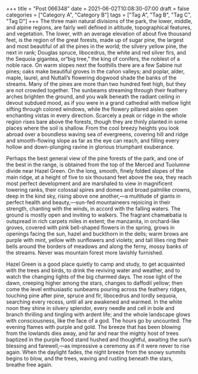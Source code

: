+++
title = "Post 066348"
date = 2021-06-02T10:08:30-07:00
draft = false
categories = ["Category A", "Category B"]
tags = ["Tag A", "Tag B", "Tag C", "Tag D"]
+++
The three main natural divisions of the park, the lower, middle, and alpine regions, are fairly well defined in altitude, topographical features, and vegetation. The lower, with an average elevation of about five thousand feet, is the region of the great forests, made up of sugar pine, the largest and most beautiful of all the pines in the world; the silvery yellow pine, the next in rank; Douglas spruce, libocedrus, the white and red silver firs, and the Sequoia gigantea, or“big tree,” the king of conifers, the noblest of a noble race. On warm slopes next the foothills there are a few Sabine nut pines; oaks make beautiful groves in the cañon valleys; and poplar, alder, maple, laurel, and Nuttall’s flowering dogwood shade the banks of the streams. Many of the pines are more than two hundred feet high, but they are not crowded together. The sunbeams streaming through their feathery arches brighten the ground, and you walk beneath the radiant ceiling in devout subdued mood, as if you were in a grand cathedral with mellow light sifting through colored windows, while the flowery pillared aisles open enchanting vistas in every direction. Scarcely a peak or ridge in the whole region rises bare above the forests, though they are thinly planted in some places where the soil is shallow. From the cool breezy heights you look abroad over a boundless waving sea of evergreens, covering hill and ridge and smooth-flowing slope as far as the eye can reach, and filling every hollow and down-plunging ravine in glorious triumphant exuberance.

Perhaps the best general view of the pine forests of the park, and one of the best in the range, is obtained from the top of the Merced and Tuolumne divide near Hazel Green. On the long, smooth, finely folded slopes of the main ridge, at a height of five to six thousand feet above the sea, they reach most perfect development and are marshaled to view in magnificent towering ranks, their colossal spires and domes and broad palmlike crowns, deep in the kind sky, rising above one another,—a multitude of giants in perfect health and beauty,—sun-fed mountaineers rejoicing in their strength, chanting with the winds, in accord with the falling waters. The ground is mostly open and inviting to walkers. The fragrant chamæbatia is outspread in rich carpets miles in extent; the manzanita, in orchard-like groves, covered with pink bell-shaped flowers in the spring, grows in openings facing the sun, hazel and buckthorn in the dells; warm brows are purple with mint, yellow with sunflowers and violets; and tall lilies ring their bells around the borders of meadows and along the ferny, mossy banks of the streams. Never was mountain forest more lavishly furnished.

Hazel Green is a good place quietly to camp and study, to get acquainted with the trees and birds, to drink the reviving water and weather, and to watch the changing lights of the big charmed days. The rose light of the dawn, creeping higher among the stars, changes to daffodil yellow; then come the level enthusiastic sunbeams pouring across the feathery ridges, touching pine after pine, spruce and fir, libocedrus and lordly sequoia, searching every recess, until all are awakened and warmed. In the white noon they shine in silvery splendor, every needle and cell in bole and branch thrilling and tingling with ardent life; and the whole landscape glows with consciousness, like the face of a god. The hours go by uncounted. The evening flames with purple and gold. The breeze that has been blowing from the lowlands dies away, and far and near the mighty host of trees baptized in the purple flood stand hushed and thoughtful, awaiting the sun’s blessing and farewell,—as impressive a ceremony as if it were never to rise again. When the daylight fades, the night breeze from the snowy summits begins to blow, and the trees, waving and rustling beneath the stars, breathe free again.
